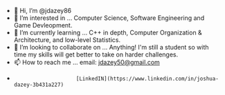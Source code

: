 - 👋 Hi, I’m @jdazey86
- 👀 I’m interested in ... Computer Science, Software Engineering and Game Devleopment.
- 🌱 I’m currently learning ... C++ in depth, Computer Organization & Architecture, and low-level Statistics. 
- 💞️ I’m looking to collaborate on ... Anything! I'm still a student so with time my skills will get better to take on harder challenges.
- 📫 How to reach me ... email: jdazey50@gmail.com
-                         [LinkedIN](https://www.linkedin.com/in/joshua-dazey-3b431a227)

<!---
jdazey86/jdazey86 is a ✨ special ✨ repository because its `README.md` (this file) appears on your GitHub profile.
You can click the Preview link to take a look at your changes.
--->
